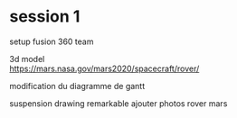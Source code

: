 # session 1

setup fusion 360 team

3d model  
https://mars.nasa.gov/mars2020/spacecraft/rover/

modification du diagramme de gantt  

suspension
drawing remarkable
ajouter photos rover mars
